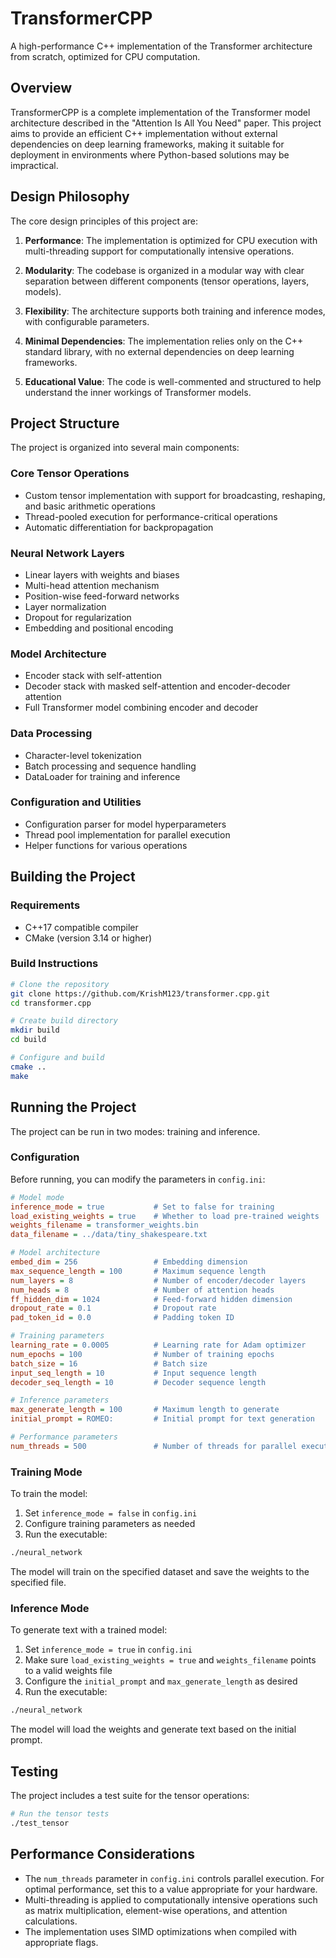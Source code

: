 # TransformerCPP

A high-performance C++ implementation of the Transformer architecture from scratch, optimized for CPU computation.

## Overview

TransformerCPP is a complete implementation of the Transformer model architecture described in the "Attention Is All You Need" paper. This project aims to provide an efficient C++ implementation without external dependencies on deep learning frameworks, making it suitable for deployment in environments where Python-based solutions may be impractical.

## Design Philosophy

The core design principles of this project are:

1. **Performance**: The implementation is optimized for CPU execution with multi-threading support for computationally intensive operations.

2. **Modularity**: The codebase is organized in a modular way with clear separation between different components (tensor operations, layers, models).

3. **Flexibility**: The architecture supports both training and inference modes, with configurable parameters.

4. **Minimal Dependencies**: The implementation relies only on the C++ standard library, with no external dependencies on deep learning frameworks.

5. **Educational Value**: The code is well-commented and structured to help understand the inner workings of Transformer models.

## Project Structure

The project is organized into several main components:

### Core Tensor Operations
- Custom tensor implementation with support for broadcasting, reshaping, and basic arithmetic operations
- Thread-pooled execution for performance-critical operations
- Automatic differentiation for backpropagation

### Neural Network Layers
- Linear layers with weights and biases
- Multi-head attention mechanism
- Position-wise feed-forward networks
- Layer normalization
- Dropout for regularization
- Embedding and positional encoding

### Model Architecture
- Encoder stack with self-attention
- Decoder stack with masked self-attention and encoder-decoder attention
- Full Transformer model combining encoder and decoder

### Data Processing
- Character-level tokenization
- Batch processing and sequence handling
- DataLoader for training and inference

### Configuration and Utilities
- Configuration parser for model hyperparameters
- Thread pool implementation for parallel execution
- Helper functions for various operations

## Building the Project

### Requirements
- C++17 compatible compiler
- CMake (version 3.14 or higher)

### Build Instructions

```bash
# Clone the repository
git clone https://github.com/KrishM123/transformer.cpp.git
cd transformer.cpp

# Create build directory
mkdir build
cd build

# Configure and build
cmake ..
make
```

## Running the Project

The project can be run in two modes: training and inference.

### Configuration

Before running, you can modify the parameters in `config.ini`:

```ini
# Model mode
inference_mode = true           # Set to false for training
load_existing_weights = true    # Whether to load pre-trained weights
weights_filename = transformer_weights.bin
data_filename = ../data/tiny_shakespeare.txt

# Model architecture
embed_dim = 256                 # Embedding dimension
max_sequence_length = 100       # Maximum sequence length
num_layers = 8                  # Number of encoder/decoder layers
num_heads = 8                   # Number of attention heads
ff_hidden_dim = 1024            # Feed-forward hidden dimension
dropout_rate = 0.1              # Dropout rate
pad_token_id = 0.0              # Padding token ID

# Training parameters
learning_rate = 0.0005          # Learning rate for Adam optimizer
num_epochs = 100                # Number of training epochs
batch_size = 16                 # Batch size
input_seq_length = 10           # Input sequence length
decoder_seq_length = 10         # Decoder sequence length

# Inference parameters
max_generate_length = 100       # Maximum length to generate
initial_prompt = ROMEO:         # Initial prompt for text generation

# Performance parameters
num_threads = 500               # Number of threads for parallel execution
```

### Training Mode

To train the model:

1. Set `inference_mode = false` in `config.ini`
2. Configure training parameters as needed
3. Run the executable:

```bash
./neural_network
```

The model will train on the specified dataset and save the weights to the specified file.

### Inference Mode

To generate text with a trained model:

1. Set `inference_mode = true` in `config.ini`
2. Make sure `load_existing_weights = true` and `weights_filename` points to a valid weights file
3. Configure the `initial_prompt` and `max_generate_length` as desired
4. Run the executable:

```bash
./neural_network
```

The model will load the weights and generate text based on the initial prompt.

## Testing

The project includes a test suite for the tensor operations:

```bash
# Run the tensor tests
./test_tensor
```

## Performance Considerations

- The `num_threads` parameter in `config.ini` controls parallel execution. For optimal performance, set this to a value appropriate for your hardware.
- Multi-threading is applied to computationally intensive operations such as matrix multiplication, element-wise operations, and attention calculations.
- The implementation uses SIMD optimizations when compiled with appropriate flags.
